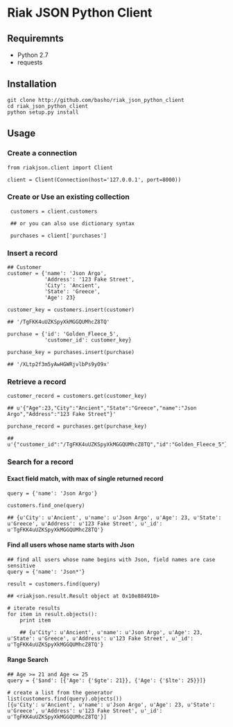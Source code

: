 # Riak JSON Python Client

## Requiremnts

+ Python 2.7
+ requests

## Installation

    git clone http://github.com/basho/riak_json_python_client
    cd riak_json_python_client
    python setup.py install

## Usage

### Create a connection

    from riakjson.client import Client

    client = Client(Connection(host='127.0.0.1', port=8000))

### Create or Use an existing collection

     customers = client.customers

     ## or you can also use dictionary syntax

     purchases = client['purchases']

### Insert a record

    ## Customer
    customer = {'name': 'Json Argo',
                'Address': '123 Fake Street',
                'City': 'Ancient',
                'State': 'Greece',
                'Age': 23}

    customer_key = customers.insert(customer)

    ## '/TgFKK4uUZKSpyXkMGGQUMhcZ8TQ'

    purchase = {'id': 'Golden_Fleece_5',
                'customer_id': customer_key}

    purchase_key = purchases.insert(purchase)

    ## '/XLtp2f3m5yAwHGWRjvlbPs9yO9x'

### Retrieve a record

    customer_record = customers.get(customer_key)

    ## u'{"Age":23,"City":"Ancient","State":"Greece","name":"Json Argo","Address":"123 Fake Street"}'

    purchase_record = purchases.get(purchase_key)

    ## u'{"customer_id":"/TgFKK4uUZKSpyXkMGGQUMhcZ8TQ","id":"Golden_Fleece_5"}'

### Search for a record

#### Exact field match, with max of single returned record

    query = {'name': 'Json Argo'}

    customers.find_one(query)

    ## {u'City': u'Ancient', u'name': u'Json Argo', u'Age': 23, u'State': u'Greece', u'Address': u'123 Fake Street', u'_id': u'TgFKK4uUZKSpyXkMGGQUMhcZ8TQ'}

#### Find all users whose name starts with Json

    ## find all users whose name begins with Json, field names are case sensitive
    query = {'name': 'Json*'}

    result = customers.find(query)

    ## <riakjson.result.Result object at 0x10e884910>

    # iterate results
    for item in result.objects():
        print item

        ## {u'City': u'Ancient', u'name': u'Json Argo', u'Age': 23, u'State': u'Greece', u'Address': u'123 Fake Street', u'_id': u'TgFKK4uUZKSpyXkMGGQUMhcZ8TQ'}

#### Range Search

    ## Age >= 21 and Age <= 25
    query = {'$and': [{'Age': {'$gte': 21}}, {'Age': {'$lte': 25}}]}

    # create a list from the generator
    list(customers.find(query).objects())
    [{u'City': u'Ancient', u'name': u'Json Argo', u'Age': 23, u'State': u'Greece', u'Address': u'123 Fake Street', u'_id': u'TgFKK4uUZKSpyXkMGGQUMhcZ8TQ'}]

